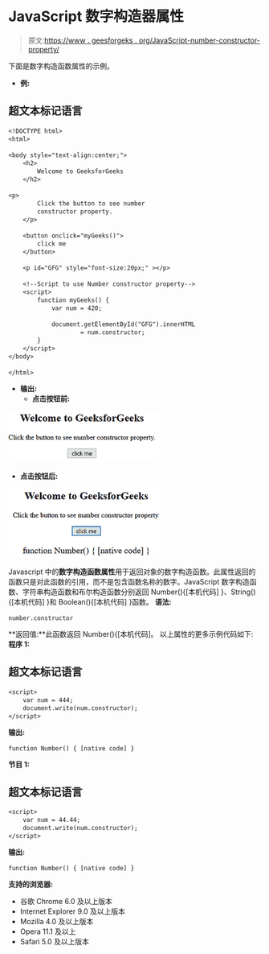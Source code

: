# JavaScript 数字构造器属性

> 原文:[https://www . geesforgeks . org/JavaScript-number-constructor-property/](https://www.geeksforgeeks.org/javascript-number-constructor-property/)

下面是数字构造函数属性的示例。

*   **例:**

## 超文本标记语言

```
<!DOCTYPE html>
<html> 

<body style="text-align:center;">
    <h2>
        Welcome to GeeksforGeeks
    </h2>

<p>
        Click the button to see number
        constructor property.
    </p>

    <button onclick="myGeeks()">
        click me
    </button>

    <p id="GFG" style="font-size:20px;" ></p>

    <!--Script to use Number constructor property-->
    <script>
        function myGeeks() {
            var num = 420;

            document.getElementById("GFG").innerHTML
                    = num.constructor;
        }
    </script>
</body>

</html>                    

```

*   **输出:**
    *   **点击按钮前:**

![](img/0b9e8ae4f18bd49002da0a641338b93c.png)

*   **点击按钮后:**

![](img/50f5c48a2e1d1cfe25776a798d31685f.png)

Javascript 中的**数字构造函数属性**用于返回对象的数字构造函数。此属性返回的函数只是对此函数的引用，而不是包含函数名称的数字。JavaScript 数字构造函数、字符串构造函数和布尔构造函数分别返回 Number(){[本机代码] }、String(){[本机代码] }和 Boolean(){[本机代码] }函数。
**语法:**

```
number.constructor
```

**返回值:**此函数返回 Number(){[本机代码]。
以上属性的更多示例代码如下:
**程序 1:**

## 超文本标记语言

```
<script>
    var num = 444;
    document.write(num.constructor);
</script>
```

**输出:**

```
function Number() { [native code] }
```

**节目 1:**

## 超文本标记语言

```
<script>
    var num = 44.44;
    document.write(num.constructor);
</script>
```

**输出:**

```
function Number() { [native code] }
```

**支持的浏览器:**

*   谷歌 Chrome 6.0 及以上版本
*   Internet Explorer 9.0 及以上版本
*   Mozilla 4.0 及以上版本
*   Opera 11.1 及以上
*   Safari 5.0 及以上版本